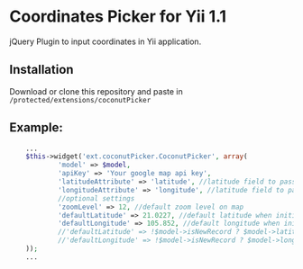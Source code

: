 # Coordinates Picker for Yii 1.1

jQuery Plugin to input coordinates in Yii application.

## Installation
Download or clone this repository and paste in `/protected/extensions/coconutPicker`

## Example:
```php
    ...
    $this->widget('ext.coconutPicker.CoconutPicker', array(
            'model' => $model,
            'apiKey' => 'Your google map api key',
            'latitudeAttribute' => 'latitude', //latitude field to pass value from picker
            'longitudeAttribute' => 'longitude', //latitude field to pass value from picker
            //optional settings
            'zoomLevel' => 12, //default zoom level on map
            'defaultLatitude' => 21.0227, //default latitude when initial
            'defaultLongitude' => 105.852, //default longitude when initial
            //'defaultLatitude' => !$model->isNewRecord ? $model->latitude : 51.5287352, //default latitude, loaded from model if in update form
            //'defaultLongitude' => !$model->isNewRecord ? $model->longitude : -0.3817841, //default longitude, loaded from model if in update form
    ));
    ...
```
